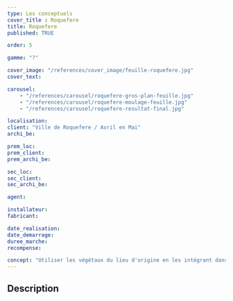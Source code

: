 ```yaml
---
type: Les conceptuels
cover_title : Roquefere
title: Roquefere
published: TRUE

order: 5

gamme: "?"

cover_image: "/references/cover_image/feuille-roquefere.jpg"
cover_text:

carousel:
    - "/references/carousel/roquefere-gros-plan-feuille.jpg"
    - "/references/carousel/roquefere-moulage-feuille.jpg"
    - "/references/carousel/roquefere-resultat-final.jpg"

localisation:
client: "Ville de Roquefere / Avril en Mai"
archi_be:

prem_loc:
prem_client:
prem_archi_be:

sec_loc:
sec_client:
sec_archi_be:

agent:

installateur:
fabricant:

date_realisation:
date_demarrage:
duree_marche:
recompense:

concept: "Utiliser les végétaux du lieu d'origine en les intégrant dans nos mobilier."
---
```


## Description
